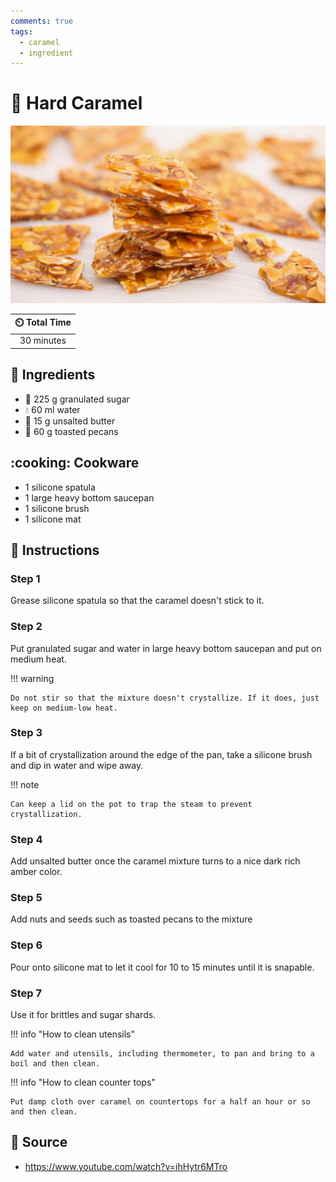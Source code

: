 ```yaml
---
comments: true
tags:
  - caramel
  - ingredient
---
```

# :candy: Hard Caramel

![Hard Caramel](../../assets/images/hard-caramel.jpg)

| :timer_clock: Total Time |
|:-----------------------: |
| 30 minutes |

## :salt: Ingredients

- :candy: 225 g granulated sugar
- :droplet: 60 ml water
- :butter: 15 g unsalted butter
- :chestnut: 60 g toasted pecans

## :cooking: Cookware

- 1 silicone spatula
- 1 large heavy bottom saucepan
- 1 silicone brush
- 1 silicone mat

## :pencil: Instructions

### Step 1

Grease silicone spatula so that the caramel doesn't stick to it.

### Step 2

Put granulated sugar and water in large heavy bottom saucepan and put on medium heat.

!!! warning

    Do not stir so that the mixture doesn't crystallize. If it does, just keep on medium-low heat.

### Step 3

If a bit of crystallization around the edge of the pan, take a silicone brush and dip in water and wipe away.

!!! note

    Can keep a lid on the pot to trap the steam to prevent crystallization.

### Step 4

Add unsalted butter once the caramel mixture turns to a nice dark rich amber color.

### Step 5

Add nuts and seeds such as toasted pecans to the mixture

### Step 6

Pour onto silicone mat to let it cool for 10 to 15 minutes until it is snapable.

### Step 7

Use it for brittles and sugar shards.

!!! info "How to clean utensils"

    Add water and utensils, including thermometer, to pan and bring to a boil and then clean.

!!! info "How to clean counter tops"

    Put damp cloth over caramel on countertops for a half an hour or so and then clean.

## :link: Source

- <https://www.youtube.com/watch?v=ihHytr6MTro>
